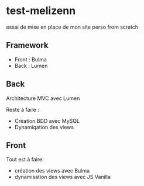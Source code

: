 # test-melizenn

essai de mise en place de mon site perso from scratch

## Framework

* Front : Bulma
* Back : Lumen




## Back

Architecture MVC avec Lumen

Reste à faire : 

* Création BDD avec MySQL 
* Dynamiqation des views

## Front

Tout est à faire: 
 * création des views avec Bulma 
 * dynamisation des views avec JS Vanilla  
